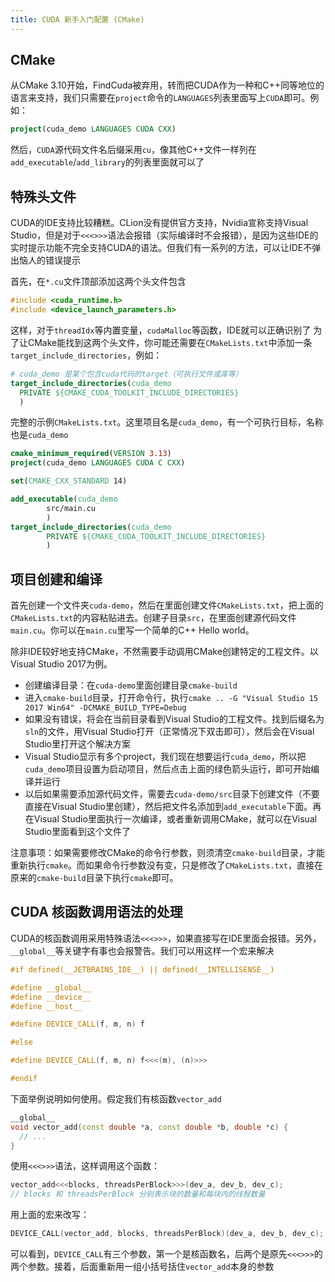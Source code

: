 ```yaml
---
title: CUDA 新手入门配置 (CMake)
---
```


## CMake

从CMake 3.10开始，FindCuda被弃用，转而把CUDA作为一种和C++同等地位的语言来支持，我们只需要在`project`命令的`LANGUAGES`列表里面写上`CUDA`即可。例如：
```cmake
project(cuda_demo LANGUAGES CUDA CXX)
```

然后，`CUDA`源代码文件名后缀采用`cu`，像其他C++文件一样列在`add_executable`/`add_library`的列表里面就可以了

## 特殊头文件

CUDA的IDE支持比较糟糕。CLion没有提供官方支持，Nvidia宣称支持Visual Studio，但是对于`<<<>>>`语法会报错（实际编译时不会报错），是因为这些IDE的实时提示功能不完全支持CUDA的语法。但我们有一系列的方法，可以让IDE不弹出恼人的错误提示

首先，在`*.cu`文件顶部添加这两个头文件包含
```c++
#include <cuda_runtime.h>
#include <device_launch_parameters.h>
```
这样，对于`threadIdx`等内置变量，`cudaMalloc`等函数，IDE就可以正确识别了
为了让CMake能找到这两个头文件，你可能还需要在`CMakeLists.txt`中添加一条`target_include_directories`，例如：
```cmake
# cuda_demo 是某个包含cuda代码的target（可执行文件或库等）
target_include_directories(cuda_demo
  PRIVATE ${CMAKE_CUDA_TOOLKIT_INCLUDE_DIRECTORIES}
  )
```

完整的示例`CMakeLists.txt`。这里项目名是`cuda_demo`，有一个可执行目标，名称也是`cuda_demo`
```cmake
cmake_minimum_required(VERSION 3.13)
project(cuda_demo LANGUAGES CUDA C CXX)

set(CMAKE_CXX_STANDARD 14)

add_executable(cuda_demo
        src/main.cu
        )
target_include_directories(cuda_demo
        PRIVATE ${CMAKE_CUDA_TOOLKIT_INCLUDE_DIRECTORIES}
        )
```

## 项目创建和编译

首先创建一个文件夹`cuda-demo`，然后在里面创建文件`CMakeLists.txt`，把上面的`CMakeLists.txt`的内容粘贴进去。创建子目录`src`，在里面创建源代码文件`main.cu`。你可以在`main.cu`里写一个简单的C++ Hello world。

除非IDE较好地支持CMake，不然需要手动调用CMake创建特定的工程文件。以Visual Studio 2017为例。

- 创建编译目录：在`cuda-demo`里面创建目录`cmake-build`
- 进入`cmake-build`目录，打开命令行，执行`cmake .. -G "Visual Studio 15 2017 Win64" -DCMAKE_BUILD_TYPE=Debug`
- 如果没有错误，将会在当前目录看到Visual Studio的工程文件。找到后缀名为`sln`的文件，用Visual Studio打开（正常情况下双击即可），然后会在Visual Studio里打开这个解决方案
- Visual Studio显示有多个project，我们现在想要运行`cuda_demo`，所以把`cuda_demo`项目设置为启动项目，然后点击上面的绿色箭头运行，即可开始编译并运行
- 以后如果需要添加源代码文件，需要去`cuda-demo/src`目录下创建文件（不要直接在Visual Studio里创建），然后把文件名添加到`add_executable`下面。再在Visual Studio里面执行一次编译，或者重新调用CMake，就可以在Visual Studio里面看到这个文件了

注意事项：如果需要修改CMake的命令行参数，则须清空`cmake-build`目录，才能重新执行`cmake`。而如果命令行参数没有变，只是修改了`CMakeLists.txt`，直接在原来的`cmake-build`目录下执行`cmake`即可。

## CUDA 核函数调用语法的处理

CUDA的核函数调用采用特殊语法`<<<>>>`，如果直接写在IDE里面会报错。另外，`__global__`等关键字有事也会报警告。我们可以用这样一个宏来解决
```c++
#if defined(__JETBRAINS_IDE__) || defined(__INTELLISENSE__)

#define __global__
#define __device__
#define __host__

#define DEVICE_CALL(f, m, n) f

#else

#define DEVICE_CALL(f, m, n) f<<<(m), (n)>>>

#endif
```
下面举例说明如何使用。假定我们有核函数`vector_add`
```c++
__global__
void vector_add(const double *a, const double *b, double *c) {
  // ...
}
```
使用`<<<>>>`语法，这样调用这个函数：
```c++
vector_add<<<blocks, threadsPerBlock>>>(dev_a, dev_b, dev_c);
// blocks 和 threadsPerBlock 分别表示块的数量和每块内的线程数量
```
用上面的宏来改写：
```c++
DEVICE_CALL(vector_add, blocks, threadsPerBlock)(dev_a, dev_b, dev_c);
```
可以看到，`DEVICE_CALL`有三个参数，第一个是核函数名，后两个是原先`<<<>>>`的两个参数。接着，后面重新用一组小括号括住`vector_add`本身的参数


